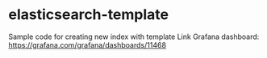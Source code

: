 # elasticsearch-template
Sample code for creating new index with template
Link Grafana dashboard: https://grafana.com/grafana/dashboards/11468